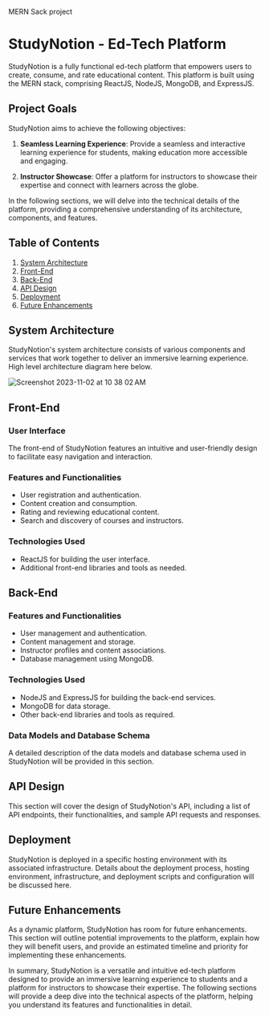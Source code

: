 MERN Sack project

# StudyNotion - Ed-Tech Platform

StudyNotion is a fully functional ed-tech platform that empowers users to create, consume, and rate educational content. This platform is built using the MERN stack, comprising ReactJS, NodeJS, MongoDB, and ExpressJS.

## Project Goals

StudyNotion aims to achieve the following objectives:

1. **Seamless Learning Experience**: Provide a seamless and interactive learning experience for students, making education more accessible and engaging.

2. **Instructor Showcase**: Offer a platform for instructors to showcase their expertise and connect with learners across the globe.

In the following sections, we will delve into the technical details of the platform, providing a comprehensive understanding of its architecture, components, and features.

## Table of Contents

1. [System Architecture](#system-architecture)
2. [Front-End](#front-end)
3. [Back-End](#back-end)
4. [API Design](#api-design)
5. [Deployment](#deployment)
6. [Future Enhancements](#future-enhancements)

## System Architecture

StudyNotion's system architecture consists of various components and services that work together to deliver an immersive learning experience. High level architecture diagram here below.

![Screenshot 2023-11-02 at 10 38 02 AM](https://github.com/Roshanlal02/study-notion-project/assets/92158667/ef716794-adab-4253-9886-488862d59bc4)

## Front-End

### User Interface

The front-end of StudyNotion features an intuitive and user-friendly design to facilitate easy navigation and interaction.

### Features and Functionalities

- User registration and authentication.
- Content creation and consumption.
- Rating and reviewing educational content.
- Search and discovery of courses and instructors.

### Technologies Used

- ReactJS for building the user interface.
- Additional front-end libraries and tools as needed.

## Back-End

### Features and Functionalities

- User management and authentication.
- Content management and storage.
- Instructor profiles and content associations.
- Database management using MongoDB.

### Technologies Used

- NodeJS and ExpressJS for building the back-end services.
- MongoDB for data storage.
- Other back-end libraries and tools as required.

### Data Models and Database Schema

A detailed description of the data models and database schema used in StudyNotion will be provided in this section.

## API Design

This section will cover the design of StudyNotion's API, including a list of API endpoints, their functionalities, and sample API requests and responses.

## Deployment

StudyNotion is deployed in a specific hosting environment with its associated infrastructure. Details about the deployment process, hosting environment, infrastructure, and deployment scripts and configuration will be discussed here.

## Future Enhancements

As a dynamic platform, StudyNotion has room for future enhancements. This section will outline potential improvements to the platform, explain how they will benefit users, and provide an estimated timeline and priority for implementing these enhancements.

In summary, StudyNotion is a versatile and intuitive ed-tech platform designed to provide an immersive learning experience to students and a platform for instructors to showcase their expertise. The following sections will provide a deep dive into the technical aspects of the platform, helping you understand its features and functionalities in detail.
